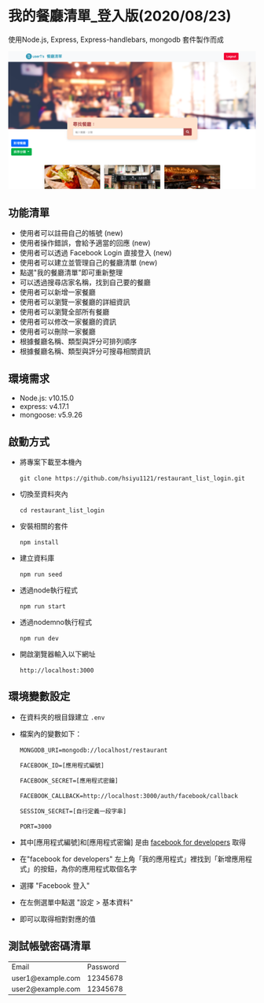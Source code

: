 # 我的餐廳清單_登入版(2020/08/23)

使用Node.js, Express, Express-handlebars, mongodb 套件製作而成

![Alt text](https://github.com/hsiyu1121/restaurant_list_login/blob/master/restaurant_list_login.png)

## 功能清單
* 使用者可以註冊自己的帳號 (new)
* 使用者操作錯誤，會給予適當的回應 (new)
* 使用者可以透過 Facebook Login 直接登入 (new)
* 使用者可以建立並管理自己的餐廳清單 (new)
* 點選"我的餐廳清單"即可重新整理
* 可以透過搜尋店家名稱，找到自己要的餐廳
* 使用者可以新增一家餐廳
* 使用者可以瀏覽一家餐廳的詳細資訊
* 使用者可以瀏覽全部所有餐廳
* 使用者可以修改一家餐廳的資訊
* 使用者可以刪除一家餐廳
* 根據餐廳名稱、類型與評分可排列順序
* 根據餐廳名稱、類型與評分可搜尋相關資訊

## 環境需求
* Node.js: v10.15.0
* express: v4.17.1
* mongoose: v5.9.26

## 啟動方式
* 將專案下載至本機內

  ``git clone https://github.com/hsiyu1121/restaurant_list_login.git``
* 切換至資料夾內

  ``cd restaurant_list_login``
* 安裝相關的套件

  ``npm install``
* 建立資料庫

  ``npm run seed``
* 透過node執行程式

  ``npm run start``
* 透過nodemno執行程式

  ``npm run dev``
* 開啟瀏覽器輸入以下網址

  ``http://localhost:3000``

## 環境變數設定
* 在資料夾的根目錄建立 ``.env``
* 檔案內的變數如下：
  
  ``MONGODB_URI=mongodb://localhost/restaurant``
  
  ``FACEBOOK_ID=[應用程式編號]``
  
  ``FACEBOOK_SECRET=[應用程式密鑰]``
  
  ``FACEBOOK_CALLBACK=http://localhost:3000/auth/facebook/callback``
  
  ``SESSION_SECRET=[自行定義一段字串]``
  
  ``PORT=3000``

* 其中[應用程式編號]和[應用程式密鑰] 是由 [facebook for developers](https://developers.facebook.com/) 取得
* 在"facebook for developers" 左上角「我的應用程式」裡找到「新增應用程式」的按鈕，為你的應用程式取個名字
* 選擇 "Facebook 登入"
* 在左側選單中點選 "設定 > 基本資料"
* 即可以取得相對對應的值

## 測試帳號密碼清單
<table>
  <tr>
    <td>Email</td>
    <td>Password</td>
  </tr>
  <tr>
    <td>user1@example.com</td>
    <td>12345678</td>
  </tr>
    <tr>
    <td>user2@example.com</td>
    <td>12345678</td>
  </tr>
</table>
